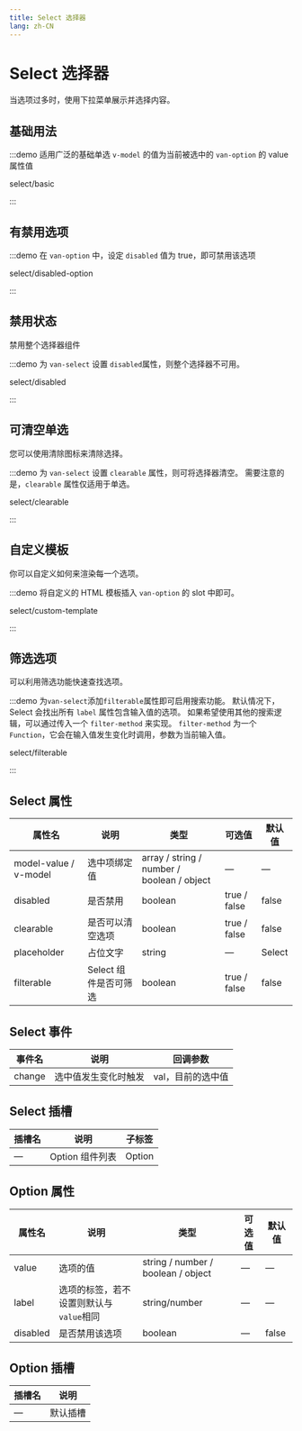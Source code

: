 ```yaml
---
title: Select 选择器
lang: zh-CN
---
```


# Select 选择器

当选项过多时，使用下拉菜单展示并选择内容。

## 基础用法

:::demo 适用广泛的基础单选 `v-model` 的值为当前被选中的 `van-option` 的 value 属性值

select/basic

:::

## 有禁用选项

:::demo 在 `van-option` 中，设定 `disabled` 值为 true，即可禁用该选项

select/disabled-option

:::

## 禁用状态

禁用整个选择器组件

:::demo 为 `van-select` 设置 `disabled`属性，则整个选择器不可用。

select/disabled

:::

## 可清空单选

您可以使用清除图标来清除选择。

:::demo 为 `van-select` 设置 `clearable` 属性，则可将选择器清空。 需要注意的是，`clearable` 属性仅适用于单选。

select/clearable

:::

## 自定义模板

你可以自定义如何来渲染每一个选项。

:::demo 将自定义的 HTML 模板插入 `van-option` 的 slot 中即可。

select/custom-template

:::

## 筛选选项

可以利用筛选功能快速查找选项。

:::demo 为`van-select`添加`filterable`属性即可启用搜索功能。 默认情况下，Select 会找出所有 `label` 属性包含输入值的选项。 如果希望使用其他的搜索逻辑，可以通过传入一个 `filter-method` 来实现。 `filter-method` 为一个 `Function`，它会在输入值发生变化时调用，参数为当前输入值。

select/filterable

:::

## Select 属性

| 属性名                                | 说明                                                             | 类型                                         | 可选值                                                                                                       | 默认值              |
| ---------------------------------- | -------------------------------------------------------------- | ------------------------------------------ | --------------------------------------------------------------------------------------------------------- | ---------------- |
| model-value / v-model              | 选中项绑定值                                                         | array / string / number / boolean / object | —                                                                                                         | —                |
| disabled                           | 是否禁用                                                           | boolean                                    | true / false                                                                                              | false            |
| clearable                          | 是否可以清空选项                                                       | boolean                                    | true / false                                                                                              | false            |
| placeholder                        | 占位文字                                                           | string                                     | —                                                                                                         | Select           |
| filterable                         | Select 组件是否可筛选                                                 | boolean                                    | true / false                                                                                              | false            |


## Select 事件

| 事件名            | 说明                   | 回调参数                     |
| -------------- | -------------------- | ------------------------ |
| change         | 选中值发生变化时触发           | val，目前的选中值               |

## Select 插槽

| 插槽名    | 说明            | 子标签                   |
| ------ | ------------- | --------------------- |
| —      | Option 组件列表   | Option |


## Option 属性

| 属性名      | 说明                      | 类型                                 | 可选值 | 默认值   |
| -------- | ----------------------- | ---------------------------------- | --- | ----- |
| value    | 选项的值                    | string / number / boolean / object | —   | —     |
| label    | 选项的标签，若不设置则默认与`value`相同 | string/number                      | —   | —     |
| disabled | 是否禁用该选项                 | boolean                            | —   | false |

## Option 插槽

| 插槽名 | 说明   |
| --- | ---- |
| —   | 默认插槽 |

